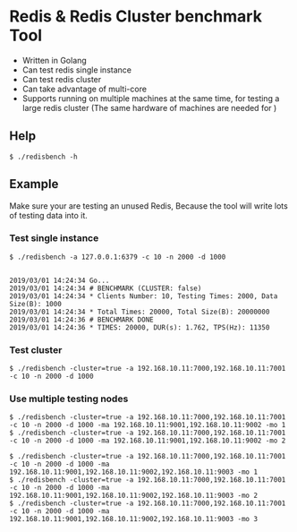 # Redis & Redis Cluster benchmark Tool

- Written in Golang
- Can test redis single instance
- Can test redis cluster
- Can take advantage of multi-core
- Supports running on multiple machines at the same time, for testing a large redis cluster (The same hardware of machines are needed for )

## Help

```console
$ ./redisbench -h
```

## Example

Make sure your are testing an unused Redis, Because the tool will write lots of testing data into it.

### Test single instance

```console
$ ./redisbench -a 127.0.0.1:6379 -c 10 -n 2000 -d 1000


2019/03/01 14:24:34 Go...
2019/03/01 14:24:34 # BENCHMARK (CLUSTER: false)
2019/03/01 14:24:34 * Clients Number: 10, Testing Times: 2000, Data Size(B): 1000
2019/03/01 14:24:34 * Total Times: 20000, Total Size(B): 20000000
2019/03/01 14:24:36 # BENCHMARK DONE
2019/03/01 14:24:36 * TIMES: 20000, DUR(s): 1.762, TPS(Hz): 11350

```

### Test cluster

```console
$ ./redisbench -cluster=true -a 192.168.10.11:7000,192.168.10.11:7001 -c 10 -n 2000 -d 1000
```

### Use multiple testing nodes

```console
$ ./redisbench -cluster=true -a 192.168.10.11:7000,192.168.10.11:7001 -c 10 -n 2000 -d 1000 -ma 192.168.10.11:9001,192.168.10.11:9002 -mo 1
$ ./redisbench -cluster=true -a 192.168.10.11:7000,192.168.10.11:7001 -c 10 -n 2000 -d 1000 -ma 192.168.10.11:9001,192.168.10.11:9002 -mo 2
```

```console
$ ./redisbench -cluster=true -a 192.168.10.11:7000,192.168.10.11:7001 -c 10 -n 2000 -d 1000 -ma 192.168.10.11:9001,192.168.10.11:9002,192.168.10.11:9003 -mo 1
$ ./redisbench -cluster=true -a 192.168.10.11:7000,192.168.10.11:7001 -c 10 -n 2000 -d 1000 -ma 192.168.10.11:9001,192.168.10.11:9002,192.168.10.11:9003 -mo 2
$ ./redisbench -cluster=true -a 192.168.10.11:7000,192.168.10.11:7001 -c 10 -n 2000 -d 1000 -ma 192.168.10.11:9001,192.168.10.11:9002,192.168.10.11:9003 -mo 3
```
